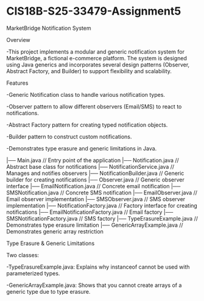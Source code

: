 # CIS18B-S25-33479-Assignment5
MarketBridge Notification System

Overview

-This project implements a modular and generic notification system for MarketBridge, a fictional e-commerce platform. The system is designed using Java generics and incorporates several design patterns (Observer, Abstract Factory, and Builder) to support flexibility and scalability.

Features

-Generic Notification<T> class to handle various notification types.

-Observer pattern to allow different observers (Email/SMS) to react to notifications.

-Abstract Factory pattern for creating typed notification objects.

-Builder pattern to construct custom notifications.

-Demonstrates type erasure and generic limitations in Java.


|── Main.java                      // Entry point of the application
|── Notification.java              // Abstract base class for notifications
|── NotificationService.java       // Manages and notifies observers
|── NotificationBuilder.java       // Generic builder for creating notifications
|── Observer.java                  // Generic observer interface
|── EmailNotification.java         // Concrete email notification
|── SMSNotification.java           // Concrete SMS notification
|── EmailObserver.java             // Email observer implementation
|── SMSObserver.java               // SMS observer implementation
|── NotificationFactory.java       // Factory interface for creating notifications
|── EmailNotificationFactory.java  // Email factory
|── SMSNotificationFactory.java    // SMS factory
|── TypeErasureExample.java        // Demonstrates type erasure limitation
|── GenericArrayExample.java       // Demonstrates generic array restriction

Type Erasure & Generic Limitations

Two classes:

-TypeErasureExample.java: Explains why instanceof cannot be used with parameterized types.

-GenericArrayExample.java: Shows that you cannot create arrays of a generic type due to type erasure.

